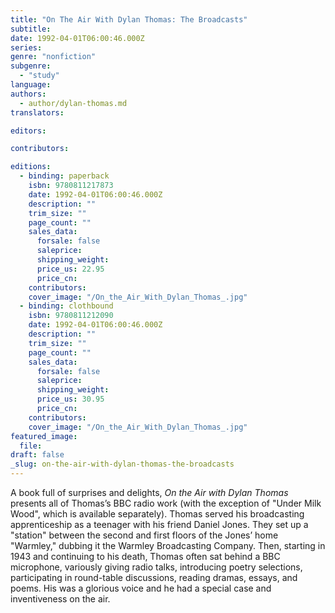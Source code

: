 ```yaml
---
title: "On The Air With Dylan Thomas: The Broadcasts"
subtitle:
date: 1992-04-01T06:00:46.000Z
series:
genre: "nonfiction"
subgenre:
  - "study"
language:
authors:
  - author/dylan-thomas.md
translators:

editors:

contributors:

editions:
  - binding: paperback
    isbn: 9780811217873
    date: 1992-04-01T06:00:46.000Z
    description: ""
    trim_size: ""
    page_count: ""
    sales_data:
      forsale: false
      saleprice:
      shipping_weight:
      price_us: 22.95
      price_cn:
    contributors:
    cover_image: "/On_the_Air_With_Dylan_Thomas_.jpg"
  - binding: clothbound
    isbn: 9780811212090
    date: 1992-04-01T06:00:46.000Z
    description: ""
    trim_size: ""
    page_count: ""
    sales_data:
      forsale: false
      saleprice:
      shipping_weight:
      price_us: 30.95
      price_cn:
    contributors:
    cover_image: "/On_the_Air_With_Dylan_Thomas_.jpg"
featured_image:
  file:
draft: false
_slug: on-the-air-with-dylan-thomas-the-broadcasts
---
```


A book full of surprises and delights, _On the Air with Dylan Thomas_ presents all of Thomas’s BBC radio work (with the exception of "Under Milk Wood", which is available separately). Thomas served his broadcasting apprenticeship as a teenager with his friend Daniel Jones. They set up a "station" between the second and first floors of the Jones’ home "Warmley," dubbing it the Warmley Broadcasting Company. Then, starting in 1943 and continuing to his death, Thomas often sat behind a BBC microphone, variously giving radio talks, introducing poetry selections, participating in round-table discussions, reading dramas, essays, and poems. His was a glorious voice and he had a special case and inventiveness on the air.


